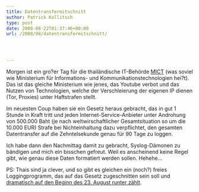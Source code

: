 ```yaml
---
title: Datentransfermitschnitt
author: Patrick Kollitsch
type: post
date: 2008-08-22T01:37:46+00:00
url: /2008/08/datentransfermitschnitt/




---
```

Morgen ist ein gro?er Tag für die thailändische IT-Behörde [<span class="caps">MICT</span>][1] (was soviel wie Ministerium für Informations- und Kommunikationstechnologien hei?t). Das ist das gleiche Ministerium wie jenes, das Youtube verbot und das Nutzen von Technologien, welche der Verschleierung der eigenen IP dienen (Tor, Proxies) unter Haftstrafen stellt.

Im neuesten Coup haben sie ein Gesetz heraus gebracht, das in gut 1 Stunde in Kraft tritt und jeden Internet-Service-Anbieter unter Androhung von 500.000 Baht (je nach weltwirschaftlicher Gesamtsituation so um die 10.000 <span class="caps">EUR</span>) Strafe bei Nichteinhaltung dazu verpflichtet, den gesamten Datentransfer auf die Zehntelsekunde genau für 90 Tage zu loggen.

Ich habe dann den Nachmittag damit zu gebracht, Syslog-Dämonen zu bändigen und mich ein bisschen gefreut. Weil es anscheinend keine Regel gibt, wie genau diese Daten formatiert werden sollen. Hehehe...

PS: Thais sind ja clever, und so gibt es gleichen ein (noch?) freies Loggingprogramm, das auf das Gesetz zugeschnitten sein soll und [dramatisch auf den Beginn des 23. August runter zählt][2].

 [1]: http://www.mict.go.th/home/home.html
 [2]: http://www.plawan.com/